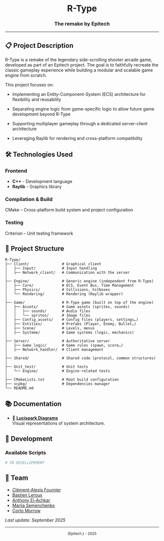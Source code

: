 <div align="center">
    <h1>R-Type</h1>
    <h3>The remake by Epitech</h3>
</div>

---

## 📋 Project Description

R-Type is a remake of the legendary side-scrolling shooter arcade game, developed as part of an Epitech project.
The goal is to faithfully recreate the classic gameplay experience while building a modular and scalable game engine from scratch.

This project focuses on:

* Implementing an Entity-Component-System (ECS) architecture for flexibility and reusability

* Separating engine logic from game-specific logic to allow future game development beyond R-Type

* Supporting multiplayer gameplay through a dedicated server-client architecture

* Leveraging Raylib for rendering and cross-platform compatibility

## 🛠️ Technologies Used

### Frontend

* **C++** - Development language
* **Raylib** - Graphics library

### Compilation & Build

CMake – Cross-platform build system and project configuration

### Testing

Criterion – Unit testing framework

## 📁 Project Structure

```
R-Type/
├── Client/               # Graphical client
│   ├── Input/            # Input handling
│   ├── Network_client/   # Communication with the server
│
├── Engine/               # Generic engine (independent from R-Type)
│   ├── Core/             # ECS, Event Bus, Time Management
│   ├── Physics/          # Collisions, hitboxes
│   └── Rendering/        # Rendering (Raylib wrapper)
│
├── Game/                 # R-Type game (built on top of the engine)
│   ├── Assets/           # Game assets (sprites, sounds)
│   │   ├── sounds/       # Audio files
│   │   └── sprites/      # Image files
│   ├── Config_assets/    # Config files (players, settings…)
│   ├── Entities/         # Prefabs (Player, Enemy, Bullet…)
│   ├── Scene/            # Levels, menus
│   ├── Systeme/          # Game systems (logic, mechanics)
│
├── Server/               # Authoritative server
│   ├── Game_logic/       # Game rules (spawn, score…)
│   ├── Network_handler/  # Client management
│
├── Shared/               # Shared code (protocol, common structures)
│
├── Unit_test/            # Unit tests
│   └── Engine/           # Engine-related tests
│
├── CMakeLists.txt        # Root build configuration
├── vcpkg/                # Dependencies manager
└── README.md

```

## 📚 Documentation

- 🧠 **[Lucispark Diagrams](https://lucid.app/lucidchart/4633408f-cba8-48c3-a0b8-c60bfb79cc14/edit?viewport_loc=-582%2C-133%2C3079%2C1520%2C0_0&invitationId=inv_87f07e72-7bc2-49f5-ad85-d82292c0f6f7)**  
  Visual representations of system architecture.

## 🔧 Development

### Available Scripts

```bash
# IN DEVELLOPEMENT
```

## 👥 Team

- [Clément-Alexis Fournier](https://github.com/Clement-Alexis)
- [Bastien Leroux](https://github.com/bast0u)
- [Anthony El-Achkar](https://github.com/Anthoche)
- [Mariia Semenchenko](https://github.com/mariiasemenchenko)
- [Corto Morrow](https://github.com/NuggetReckt)


*Last update: September 2025*

---

<div align="center">
    <sub>{Epitech.} - 2025</sub>
</div>